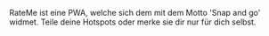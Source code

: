 RateMe ist eine PWA, welche sich dem mit dem Motto 'Snap and go' widmet.
Teile deine Hotspots oder merke sie dir nur für dich selbst.
